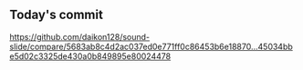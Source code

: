 ## Today's commit
https://github.com/daikon128/sound-slide/compare/5683ab8c4d2ac037ed0e771ff0c86453b6e18870...45034bbe5d02c3325de430a0b849895e80024478
